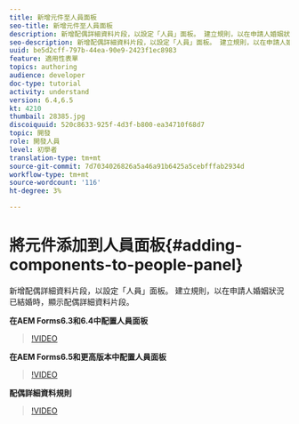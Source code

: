 ```yaml
---
title: 新增元件至人員面板
seo-title: 新增元件至人員面板
description: 新增配偶詳細資料片段，以設定「人員」面板。 建立規則，以在申請人婚姻狀況已結婚時，顯示配偶詳細資料片段。
seo-description: 新增配偶詳細資料片段，以設定「人員」面板。 建立規則，以在申請人婚姻狀況已結婚時，顯示配偶詳細資料片段。
uuid: be5d2cff-797b-44ea-90e9-2423f1ec8983
feature: 適用性表單
topics: authoring
audience: developer
doc-type: tutorial
activity: understand
version: 6.4,6.5
kt: 4210
thumbail: 28385.jpg
discoiquuid: 520c8633-925f-4d3f-b800-ea34710f68d7
topic: 開發
role: 開發人員
level: 初學者
translation-type: tm+mt
source-git-commit: 7d7034026826a5a46a91b6425a5cebfffab2934d
workflow-type: tm+mt
source-wordcount: '116'
ht-degree: 3%

---
```



# 將元件添加到人員面板{#adding-components-to-people-panel}

新增配偶詳細資料片段，以設定「人員」面板。 建立規則，以在申請人婚姻狀況已結婚時，顯示配偶詳細資料片段。

**在AEM Forms6.3和6.4中配置人員面板**

>[!VIDEO](https://video.tv.adobe.com/v/22193?quality=9&learn=on)

**在AEM Forms6.5和更高版本中配置人員面板**

>[!VIDEO](https://video.tv.adobe.com/v/28385)

**配偶詳細資料規則**

>[!VIDEO](https://video.tv.adobe.com/v/22195?quality=9&learn=on)





